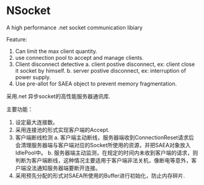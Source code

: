 NSocket
=======

A high performance .net socket communication libiary

Feature:
1. Can limit the max client quantity.
2. use connection pool to accept and manage clients.
3. Client disconnect detective
  a. client postive disconnect, ex: client close it socket by himself.
	b. server postive disconnect, ex: interruption of power supply.
4. Use pre-allot for SAEA object to prevent memory fragmentation.


采用.net 异步socket的高性能服务器通讯库.

主要功能：
1. 设定最大连接数。
2. 采用连接池的形式实现客户端的Accept.
3. 客户端断线检测
	a. 客户端主动断线，服务器端收到ConnectionReset请求后会清理服务器端与客户端对应的Socket所使用的资源，并把SAEA对象放入IdlePool中。
	b. 服务器端主动监测，在规定的时间内未收到客户端的请求，则判断为客户端断线，这种情况主要适用于客户端非法关机，像断电等意外，客户端没法通知服务器端要断开连接。
4. 采用预先分配的形式对SAEA所使用的Buffer进行初始化，防止内存碎片.
